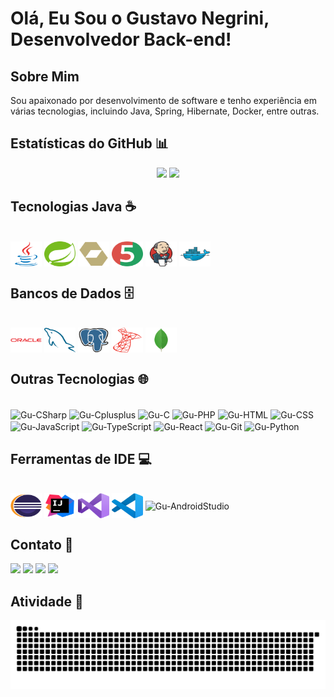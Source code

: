 # Olá, Eu Sou o Gustavo Negrini, Desenvolvedor Back-end!

## Sobre Mim
Sou apaixonado por desenvolvimento de software e tenho experiência em várias tecnologias, incluindo Java, Spring, Hibernate, Docker, entre outras.

## Estatísticas do GitHub 📊
<div align="center">
  <img height="180em" src="https://github-readme-stats.vercel.app/api?username=gunegrini&show_icons=true&theme=dracula&include_all_commits=true&count_private=true"/>
  <img height="180em" src="https://github-readme-stats.vercel.app/api/top-langs/?username=gunegrini&layout=compact&langs_count=7&theme=dracula"/>
</div>

## Tecnologias Java ☕
<div style="display: inline_block"><br>
  <img align="center" alt="Gu-Java" height="40" width="50" src="https://raw.githubusercontent.com/devicons/devicon/master/icons/java/java-original.svg">
  <img align="center" alt="Gu-Spring" height="40" width="50" src="https://raw.githubusercontent.com/devicons/devicon/master/icons/spring/spring-original.svg">
  <img align="center" alt="Gu-Hibernate" height="40" width="50" src="https://raw.githubusercontent.com/devicons/devicon/master/icons/hibernate/hibernate-plain.svg">
  <img align="center" alt="Gu-JUnit" height="40" width="50" src="https://raw.githubusercontent.com/devicons/devicon/master/icons/junit/junit-original.svg">
  <img align="center" alt="Gu-Jenkins" height="40" width="50" src="https://raw.githubusercontent.com/devicons/devicon/master/icons/jenkins/jenkins-original.svg">
  <img align="center" alt="Gu-Docker" height="40" width="50" src="https://raw.githubusercontent.com/devicons/devicon/master/icons/docker/docker-original.svg">
</div>

## Bancos de Dados 🗄️
<div style="display: inline_block"><br>
  <img align="center" alt="Gu-Oracle" height="40" width="50" src="https://raw.githubusercontent.com/devicons/devicon/master/icons/oracle/oracle-original.svg">
  <img align="center" alt="Gu-MySQL" height="40" width="50" src="https://raw.githubusercontent.com/devicons/devicon/master/icons/mysql/mysql-original.svg">
  <img align="center" alt="Gu-PostgreSQL" height="40" width="50" src="https://raw.githubusercontent.com/devicons/devicon/master/icons/postgresql/postgresql-original.svg">
  <img align="center" alt="Gu-SQLServer" height="40" width="50" src="https://raw.githubusercontent.com/devicons/devicon/master/icons/microsoftsqlserver/microsoftsqlserver-plain.svg">
  <img align="center" alt="Gu-MongoDB" height="40" width="50" src="https://raw.githubusercontent.com/devicons/devicon/master/icons/mongodb/mongodb-original.svg">
</div>

## Outras Tecnologias 🌐
<div style="display: inline-block"><br>
  <img align="center" alt="Gu-CSharp" height="40" width="50" src="https://cdn.jsdelivr.net/gh/devicons/devicon/icons/csharp/csharp-original.svg">
  <img align="center" alt="Gu-Cplusplus" height="40" width="50" src="https://cdn.jsdelivr.net/gh/devicons/devicon/icons/cplusplus/cplusplus-original.svg">
  <img align="center" alt="Gu-C" height="40" width="50" src="https://cdn.jsdelivr.net/gh/devicons/devicon/icons/c/c-original.svg">
  <img align="center" alt="Gu-PHP" height="40" width="50" src="https://cdn.jsdelivr.net/gh/devicons/devicon/icons/php/php-original.svg">
  <img align="center" alt="Gu-HTML" height="40" width="50" src="https://cdn.jsdelivr.net/gh/devicons/devicon/icons/html5/html5-original.svg">
  <img align="center" alt="Gu-CSS" height="40" width="50" src="https://cdn.jsdelivr.net/gh/devicons/devicon/icons/css3/css3-original.svg">
  <img align="center" alt="Gu-JavaScript" height="40" width="50" src="https://cdn.jsdelivr.net/gh/devicons/devicon/icons/javascript/javascript-original.svg">
  <img align="center" alt="Gu-TypeScript" height="40" width="50" src="https://cdn.jsdelivr.net/gh/devicons/devicon/icons/typescript/typescript-original.svg">
  <img align="center" alt="Gu-React" height="40" width="50" src="https://cdn.jsdelivr.net/gh/devicons/devicon/icons/react/react-original.svg">
  <img align="center" alt="Gu-Git" height="40" width="50" src="https://cdn.jsdelivr.net/gh/devicons/devicon/icons/git/git-original.svg">
  <img align="center" alt="Gu-Python" height="40" width="50" src="https://cdn.jsdelivr.net/gh/devicons/devicon/icons/python/python-original.svg">
</div>


## Ferramentas de IDE 💻
<div style="display: inline_block"><br>
  <img align="center" alt="Gu-Eclipse" height="40" width="50" src="https://raw.githubusercontent.com/devicons/devicon/master/icons/eclipse/eclipse-original.svg">
  <img align="center" alt="Gu-Intellij" height="40" width="50" src="https://raw.githubusercontent.com/devicons/devicon/master/icons/intellij/intellij-original.svg">
  <img align="center" alt="Gu-Visualstudio" height="40" width="50" src="https://raw.githubusercontent.com/devicons/devicon/master/icons/visualstudio/visualstudio-original.svg">
  <img align="center" alt="Gu-VSCode" height="40" width="50" src="https://raw.githubusercontent.com/devicons/devicon/master/icons/vscode/vscode-original.svg">
  <img align="center" alt="Gu-AndroidStudio" height="50" width="60" src="https://cdn.jsdelivr.net/gh/devicons/devicon@latest/icons/androidstudio/androidstudio-original.svg"/>
</div>

## Contato 📱
<div> 
  <a href="https://www.linkedin.com/in/gustavonegrinim/" target="_blank"><img src="https://img.shields.io/badge/-LinkedIn-%230077B5?style=for-the-badge&logo=linkedin&logoColor=white"></a>
  <a href="https://gunegrini.com" target="_blank"><img src="https://img.shields.io/badge/-Website-%2300ff08?style=for-the-badge&logo=link&logoColor=white&labelColor=000000"></a>
  <a href = "mailto:gustavo.negrini7@gmail.com"><img src="https://img.shields.io/badge/-Gmail-%23333?style=for-the-badge&logo=gmail&logoColor=white"></a>
  <a href="https://instagram.com/gu_negrini" target="_blank"><img src="https://img.shields.io/badge/-Instagram-%23E4405F?style=for-the-badge&logo=instagram&logoColor=white"></a>
</div>

## Atividade 🏃
![Snake animation](https://github.com/gunegrini/gunegrini/blob/output/github-contribution-grid-snake.svg)
